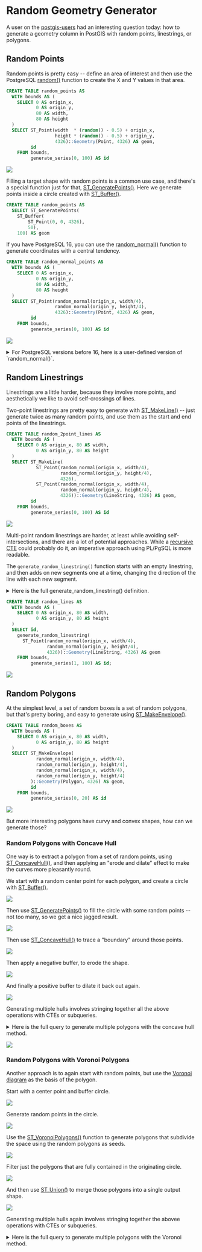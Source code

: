 # Random Geometry Generator

A user on the [postgis-users](https://lists.osgeo.org/mailman/listinfo/postgis-users) had an interesting question today: how to generate a geometry column in PostGIS with random points, linestrings, or polygons.

## Random Points

Random points is pretty easy -- define an area of interest and then use the PostgreSQL [random()](https://pgpedia.info/r/random.html) function to create the X and Y values in that area.

```sql
CREATE TABLE random_points AS 
  WITH bounds AS (
    SELECT 0 AS origin_x,
           0 AS origin_y,
           80 AS width,
           80 AS height
  )
  SELECT ST_Point(width  * (random() - 0.5) + origin_x, 
                  height * (random() - 0.5) + origin_y,
                  4326)::Geometry(Point, 4326) AS geom, 
         id
    FROM bounds, 
         generate_series(0, 100) AS id
```

![](random_points.jpg)

Filling a target shape with random points is a common use case, and there's a special function just for that, [ST_GeneratePoints()](https://postgis.net/docs/ST_GeneratePoints.html). Here we generate points inside a circle created with [ST_Buffer()](https://postgis.net/docs/ST_Buffer.html).

```sql
CREATE TABLE random_points AS 
  SELECT ST_GeneratePoints(
  	ST_Buffer(
  		ST_Point(0, 0, 4326), 
  		50),
  	100) AS geom
```

If you have PostgreSQL 16, you can use the [random_normal()](https://pgpedia.info/r/random_normal.html) function to generate coordinates with a central tendency.

```sql
CREATE TABLE random_normal_points AS 
  WITH bounds AS (
    SELECT 0 AS origin_x,
           0 AS origin_y,
           80 AS width,
           80 AS height
  )
  SELECT ST_Point(random_normal(origin_x, width/4), 
                  random_normal(origin_y, height/4),
                  4326)::Geometry(Point, 4326) AS geom, 
         id
    FROM bounds, 
         generate_series(0, 100) AS id
```

![](random_normal_points.jpg)

<details><summary>For PostgreSQL versions before 16, here is a user-defined version of `random_normal()`.</summary>

```sql
CREATE OR REPLACE FUNCTION random_normal(
  mean double precision DEFAULT 0.0, 
  stddev double precision DEFAULT 1.0)
RETURNS double precision AS
$$
DECLARE
    u1 double precision;
    u2 double precision;
    z0 double precision;
    z1 double precision;
BEGIN
    u1 := random();
    u2 := random();

    z0 := sqrt(-2.0 * ln(u1)) * cos(2.0 * pi() * u2);
    z1 := sqrt(-2.0 * ln(u1)) * sin(2.0 * pi() * u2);

    RETURN mean + (stddev * z0);
END;
$$ LANGUAGE plpgsql;
```

</details>

## Random Linestrings

Linestrings are a little harder, because they involve more points, and aesthetically we like to avoid self-crossings of lines.

Two-point linestrings are pretty easy to generate with [ST_MakeLine()](https://postgis.net/docs/en/ST_MakeLine.html) -- just generate twice as many random points, and use them as the start and end points of the linestrings.

```sql
CREATE TABLE random_2point_lines AS 
  WITH bounds AS (
    SELECT 0 AS origin_x, 80 AS width,
           0 AS origin_y, 80 AS height
  )
  SELECT ST_MakeLine(
  	       ST_Point(random_normal(origin_x, width/4), 
                    random_normal(origin_y, height/4),
                    4326), 
  	       ST_Point(random_normal(origin_x, width/4), 
                    random_normal(origin_y, height/4),
                    4326))::Geometry(LineString, 4326) AS geom,
         id
    FROM bounds, 
         generate_series(0, 100) AS id
```

![](random_2lines.jpg)

Multi-point random linestrings are harder, at least while avoiding self-intersections, and there are a lot of potential approaches. While a [recursive CTE](https://www.postgresql.org/docs/current/queries-with.html#QUERIES-WITH-RECURSIVE) could probably do it, an imperative approach using PL/PgSQL is more readable.

The `generate_random_linestring()` function starts with an empty linestring, and then adds on new segments one at a time, changing the direction of the line with each new segment.

<details><summary>Here is the full generate_random_linestring() definition.</summary>

```sql
CREATE OR REPLACE FUNCTION generate_random_linestring(
    start_point geometry(Point))
  RETURNS geometry(LineString, 4326) AS
$$
DECLARE
  num_segments integer := 10; -- Number of segments in the linestring
  deviation_max float := radians(45); -- Maximum deviation
  random_point geometry(Point);
  deviation float;
  direction float := 2 * pi() * random();
  segment_length float := 5; -- Length of each segment (adjust as needed)
  i integer;
  result geometry(LineString) := 'SRID=4326;LINESTRING EMPTY';
BEGIN
  result := ST_AddPoint(result, start_point);
  FOR i IN 1..num_segments LOOP
    -- Generate a random angle within the specified deviation
    deviation := 2 * deviation_max * random() - deviation_max;
    direction := direction + deviation;

    -- Calculate the coordinates of the next point
    random_point := ST_Point(
        ST_X(start_point) + cos(direction) * segment_length,
        ST_Y(start_point) + sin(direction) * segment_length,
        ST_SRID(start_point)
      );

    -- Add the point to the linestring
    result := ST_AddPoint(result, random_point);

    -- Update the start point for the next segment
    start_point := random_point;

    END LOOP;

    RETURN result;
END;
$$
LANGUAGE plpgsql;
```

</details>

```sql
CREATE TABLE random_lines AS 
  WITH bounds AS (
    SELECT 0 AS origin_x, 80 AS width, 
           0 AS origin_y, 80 AS height
  )
  SELECT id, 
    generate_random_linestring(
  	  ST_Point(random_normal(origin_x, width/4), 
               random_normal(origin_y, height/4),
               4326))::Geometry(LineString, 4326) AS geom
    FROM bounds, 
         generate_series(1, 100) AS id;
```

![](random_lines.jpg)


## Random Polygons

At the simplest level, a set of random boxes is a set of random polygons, but that's pretty boring, and easy to generate using [ST_MakeEnvelope()](https://postgis.net/docs/en/ST_MakeEnvelope.html).

```sql
CREATE TABLE random_boxes AS 
  WITH bounds AS (
    SELECT 0 AS origin_x, 80 AS width,
           0 AS origin_y, 80 AS height
  )
  SELECT ST_MakeEnvelope(
  	       random_normal(origin_x, width/4), 
  	       random_normal(origin_y, height/4), 
  	       random_normal(origin_x, width/4), 
  	       random_normal(origin_y, height/4)
  	     )::Geometry(Polygon, 4326) AS geom,
         id
    FROM bounds, 
         generate_series(0, 20) AS id

```

![](random_boxes.jpg)

But more interesting polygons have curvy and convex shapes, how can we generate those?

### Random Polygons with Concave Hull

One way is to extract a polygon from a set of random points, using [ST_ConcaveHull()](https://postgis.net/docs/en/ST_ConcaveHull.html), and then applying an "erode and dilate" effect to make the curves more pleasantly round.

We start with a random center point for each polygon, and create a circle with [ST_Buffer()](https://postgis.net/docs/en/ST_Buffer.html).

![](hull1.jpg)

Then use [ST_GeneratePoints()](https://postgis.net/docs/ST_GeneratePoints.html) to fill the circle with some random points -- not too many, so we get a nice jagged result.

![](hull2.jpg)

Then use [ST_ConcaveHull()](https://postgis.net/docs/en/ST_ConcaveHull.html) to trace a "boundary" around those points.

![](hull3.jpg)

Then apply a negative buffer, to erode the shape.

![](hull4.jpg)

And finally a positive buffer to dilate it back out again.

![](hull5.jpg)

Generating multiple hulls involves stringing together all the above operations with CTEs or subqueries.

<details><summary>Here is the full query to generate multiple polygons with the concave hull method.</summary>

```sql
CREATE TABLE random_hulls AS 
  WITH bounds AS (
    SELECT 0 AS origin_x,
           0 AS origin_y,
           80 AS width,
           80 AS height
  ),
  polypts AS (
    SELECT ST_Point(random_normal(origin_x, width/2), 
  	                random_normal(origin_y, width/2), 
                    4326)::Geometry(Point, 4326) AS geom, 
           polyid
    FROM bounds, 
         generate_series(1,10) AS polyid
  ),
  pts AS (
    SELECT ST_GeneratePoints(ST_Buffer(geom, width/5), 20) AS geom, 
           polyid 
    FROM bounds,
         polypts
  )
  SELECT ST_Multi(ST_Buffer(
  	       ST_Buffer(
  	       	 ST_ConcaveHull(geom, 0.3),
  	       	 -2.0),
  	       3.0))::Geometry(MultiPolygon, 4326) AS geom,
         polyid
    FROM pts;
```

</details>

![](random_hulls.jpg)


### Random Polygons with Voronoi Polygons

Another approach is to again start with random points, but use the [Voronoi diagram](https://en.wikipedia.org/wiki/Voronoi_diagram) as the basis of the polygon.

Start with a center point and buffer circle.

![](voronoi2.jpg)

Generate random points in the circle.

![](voronoi3.jpg)

Use the [ST_VoronoiPolygons()](https://postgis.net/docs/en/ST_VoronoiPolygons.html) function to generate polygons that subdivide the space using the random polygons as seeds.

![](voronoi4.jpg)

Filter just the polygons that are fully contained in the originating circle.

![](voronoi5.jpg)

And then use [ST_Union()]() to merge those polygons into a single output shape.

![](voronoi6.jpg)

Generating multiple hulls again involves stringing together the abovee operations with CTEs or subqueries.

<details><summary>Here is the full query to generate multiple polygons with the Voronoi method.</summary>

```sql
CREATE TABLE random_delaunay_hulls AS 
  WITH bounds AS (
    SELECT 0 AS origin_x,
           0 AS origin_y,
           80 AS width,
           80 AS height
  ),
  polypts AS (
    SELECT ST_Point(random_normal(origin_x, width/2), 
  	                random_normal(origin_y, width/2), 
                    4326)::Geometry(Point, 4326) AS geom, 
           polyid
    FROM bounds, 
         generate_series(1,20) AS polyid
  ),
  vonorois AS (
    SELECT ST_VoronoiPolygons(
    	     ST_GeneratePoints(ST_Buffer(geom, width/5), 10)
    	   ) AS geom, 
           ST_Buffer(geom, width/5) AS geom_clip,
           polyid 
    FROM bounds,
         polypts
  ),
  cells AS (
  	SELECT (ST_Dump(geom)).geom, polyid, geom_clip
  	FROM vonorois
  )
  SELECT ST_Union(geom)::Geometry(Polygon, 4326) AS geom, polyid
  FROM cells 
  WHERE ST_Contains(geom_clip, geom)
  GROUP BY polyid;
```

![](random_delaunay.jpg)

